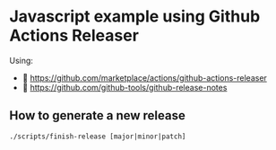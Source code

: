 # Javascript example using Github Actions Releaser

Using: 
 - 🐙 https://github.com/marketplace/actions/github-actions-releaser
 - 🤖 https://github.com/github-tools/github-release-notes
 
 
## How to generate a new release

```shell script
./scripts/finish-release [major|minor|patch]
```

